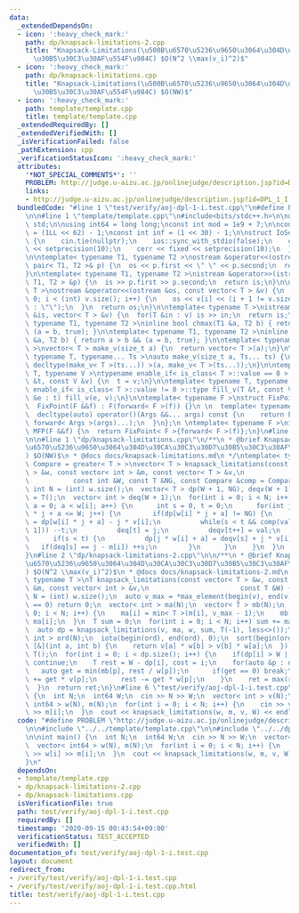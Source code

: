 ```yaml
---
data:
  _extendedDependsOn:
  - icon: ':heavy_check_mark:'
    path: dp/knapsack-limitations-2.cpp
    title: "Knapsack-Limitations(\u500B\u6570\u5236\u9650\u3064\u304D\u30CA\u30C3\u30D7\
      \u30B5\u30C3\u30AF\u554F\u984C) $O(N^2 \\max(v_i)^2)$"
  - icon: ':heavy_check_mark:'
    path: dp/knapsack-limitations.cpp
    title: "Knapsack-Limitations(\u500B\u6570\u5236\u9650\u3064\u304D\u30CA\u30C3\u30D7\
      \u30B5\u30C3\u30AF\u554F\u984C) $O(NW)$"
  - icon: ':heavy_check_mark:'
    path: template/template.cpp
    title: template/template.cpp
  _extendedRequiredBy: []
  _extendedVerifiedWith: []
  _isVerificationFailed: false
  _pathExtension: cpp
  _verificationStatusIcon: ':heavy_check_mark:'
  attributes:
    '*NOT_SPECIAL_COMMENTS*': ''
    PROBLEM: http://judge.u-aizu.ac.jp/onlinejudge/description.jsp?id=DPL_1_I
    links:
    - http://judge.u-aizu.ac.jp/onlinejudge/description.jsp?id=DPL_1_I
  bundledCode: "#line 1 \"test/verify/aoj-dpl-1-i.test.cpp\"\n#define PROBLEM \"http://judge.u-aizu.ac.jp/onlinejudge/description.jsp?id=DPL_1_I\"\
    \n\n#line 1 \"template/template.cpp\"\n#include<bits/stdc++.h>\n\nusing namespace\
    \ std;\n\nusing int64 = long long;\nconst int mod = 1e9 + 7;\n\nconst int64 infll\
    \ = (1LL << 62) - 1;\nconst int inf = (1 << 30) - 1;\n\nstruct IoSetup {\n  IoSetup()\
    \ {\n    cin.tie(nullptr);\n    ios::sync_with_stdio(false);\n    cout << fixed\
    \ << setprecision(10);\n    cerr << fixed << setprecision(10);\n  }\n} iosetup;\n\
    \n\ntemplate< typename T1, typename T2 >\nostream &operator<<(ostream &os, const\
    \ pair< T1, T2 >& p) {\n  os << p.first << \" \" << p.second;\n  return os;\n\
    }\n\ntemplate< typename T1, typename T2 >\nistream &operator>>(istream &is, pair<\
    \ T1, T2 > &p) {\n  is >> p.first >> p.second;\n  return is;\n}\n\ntemplate< typename\
    \ T >\nostream &operator<<(ostream &os, const vector< T > &v) {\n  for(int i =\
    \ 0; i < (int) v.size(); i++) {\n    os << v[i] << (i + 1 != v.size() ? \" \"\
    \ : \"\");\n  }\n  return os;\n}\n\ntemplate< typename T >\nistream &operator>>(istream\
    \ &is, vector< T > &v) {\n  for(T &in : v) is >> in;\n  return is;\n}\n\ntemplate<\
    \ typename T1, typename T2 >\ninline bool chmax(T1 &a, T2 b) { return a < b &&\
    \ (a = b, true); }\n\ntemplate< typename T1, typename T2 >\ninline bool chmin(T1\
    \ &a, T2 b) { return a > b && (a = b, true); }\n\ntemplate< typename T = int64\
    \ >\nvector< T > make_v(size_t a) {\n  return vector< T >(a);\n}\n\ntemplate<\
    \ typename T, typename... Ts >\nauto make_v(size_t a, Ts... ts) {\n  return vector<\
    \ decltype(make_v< T >(ts...)) >(a, make_v< T >(ts...));\n}\n\ntemplate< typename\
    \ T, typename V >\ntypename enable_if< is_class< T >::value == 0 >::type fill_v(T\
    \ &t, const V &v) {\n  t = v;\n}\n\ntemplate< typename T, typename V >\ntypename\
    \ enable_if< is_class< T >::value != 0 >::type fill_v(T &t, const V &v) {\n  for(auto\
    \ &e : t) fill_v(e, v);\n}\n\ntemplate< typename F >\nstruct FixPoint : F {\n\
    \  FixPoint(F &&f) : F(forward< F >(f)) {}\n \n  template< typename... Args >\n\
    \  decltype(auto) operator()(Args &&... args) const {\n    return F::operator()(*this,\
    \ forward< Args >(args)...);\n  }\n};\n \ntemplate< typename F >\ninline decltype(auto)\
    \ MFP(F &&f) {\n  return FixPoint< F >{forward< F >(f)};\n}\n#line 4 \"test/verify/aoj-dpl-1-i.test.cpp\"\
    \n\n#line 1 \"dp/knapsack-limitations.cpp\"\n/**\n * @brief Knapsack-Limitations(\u500B\
    \u6570\u5236\u9650\u3064\u304D\u30CA\u30C3\u30D7\u30B5\u30C3\u30AF\u554F\u984C\
    ) $O(NW)$\n * @docs docs/knapsack-limitations.md\n */\ntemplate< typename T, typename\
    \ Compare = greater< T > >\nvector< T > knapsack_limitations(const vector< int\
    \ > &w, const vector< int > &m, const vector< T > &v,\n                      \
    \           const int &W, const T &NG, const Compare &comp = Compare()) {\n  const\
    \ int N = (int) w.size();\n  vector< T > dp(W + 1, NG), deqv(W + 1);\n  dp[0]\
    \ = T();\n  vector< int > deq(W + 1);\n  for(int i = 0; i < N; i++) {\n    for(int\
    \ a = 0; a < w[i]; a++) {\n      int s = 0, t = 0;\n      for(int j = 0; w[i]\
    \ * j + a <= W; j++) {\n        if(dp[w[i] * j + a] != NG) {\n          auto val\
    \ = dp[w[i] * j + a] - j * v[i];\n          while(s < t && comp(val, deqv[t -\
    \ 1])) --t;\n          deq[t] = j;\n          deqv[t++] = val;\n        }\n  \
    \      if(s < t) {\n          dp[j * w[i] + a] = deqv[s] + j * v[i];\n       \
    \   if(deq[s] == j - m[i]) ++s;\n        }\n      }\n    }\n  }\n  return dp;\n\
    }\n#line 2 \"dp/knapsack-limitations-2.cpp\"\n\n/**\n * @brief Knapsack-Limitations(\u500B\
    \u6570\u5236\u9650\u3064\u304D\u30CA\u30C3\u30D7\u30B5\u30C3\u30AF\u554F\u984C\
    ) $O(N^2 \\max(v_i)^2)$\n * @docs docs/knapsack-limitations-2.md\n */\ntemplate<\
    \ typename T >\nT knapsack_limitations(const vector< T > &w, const vector< T >\
    \ &m, const vector< int > &v,\n                       const T &W) {\n  const int\
    \ N = (int) w.size();\n  auto v_max = *max_element(begin(v), end(v));\n  if(v_max\
    \ == 0) return 0;\n  vector< int > ma(N);\n  vector< T > mb(N);\n  for(int i =\
    \ 0; i < N; i++) {\n    ma[i] = min< T >(m[i], v_max - 1);\n    mb[i] = m[i] -\
    \ ma[i];\n  }\n  T sum = 0;\n  for(int i = 0; i < N; i++) sum += ma[i] * v[i];\n\
    \  auto dp = knapsack_limitations(v, ma, w, sum, T(-1), less<>());\n  vector<\
    \ int > ord(N);\n  iota(begin(ord), end(ord), 0);\n  sort(begin(ord), end(ord),\
    \ [&](int a, int b) {\n    return v[a] * w[b] > v[b] * w[a];\n  });\n  T ret =\
    \ T();\n  for(int i = 0; i < dp.size(); i++) {\n    if(dp[i] > W || dp[i] == -1)\
    \ continue;\n    T rest = W - dp[i], cost = i;\n    for(auto &p : ord) {\n   \
    \   auto get = min(mb[p], rest / w[p]);\n      if(get == 0) break;\n      cost\
    \ += get * v[p];\n      rest -= get * w[p];\n    }\n    ret = max(ret, cost);\n\
    \  }\n  return ret;\n}\n#line 6 \"test/verify/aoj-dpl-1-i.test.cpp\"\n\nint main()\
    \ {\n  int N;\n  int64 W;\n  cin >> N >> W;\n  vector< int > v(N);\n  vector<\
    \ int64 > w(N), m(N);\n  for(int i = 0; i < N; i++) {\n    cin >> v[i] >> w[i]\
    \ >> m[i];\n  }\n  cout << knapsack_limitations(w, m, v, W) << endl;\n}\n"
  code: "#define PROBLEM \"http://judge.u-aizu.ac.jp/onlinejudge/description.jsp?id=DPL_1_I\"\
    \n\n#include \"../../template/template.cpp\"\n\n#include \"../../dp/knapsack-limitations-2.cpp\"\
    \n\nint main() {\n  int N;\n  int64 W;\n  cin >> N >> W;\n  vector< int > v(N);\n\
    \  vector< int64 > w(N), m(N);\n  for(int i = 0; i < N; i++) {\n    cin >> v[i]\
    \ >> w[i] >> m[i];\n  }\n  cout << knapsack_limitations(w, m, v, W) << endl;\n\
    }\n"
  dependsOn:
  - template/template.cpp
  - dp/knapsack-limitations-2.cpp
  - dp/knapsack-limitations.cpp
  isVerificationFile: true
  path: test/verify/aoj-dpl-1-i.test.cpp
  requiredBy: []
  timestamp: '2020-09-15 00:43:54+09:00'
  verificationStatus: TEST_ACCEPTED
  verifiedWith: []
documentation_of: test/verify/aoj-dpl-1-i.test.cpp
layout: document
redirect_from:
- /verify/test/verify/aoj-dpl-1-i.test.cpp
- /verify/test/verify/aoj-dpl-1-i.test.cpp.html
title: test/verify/aoj-dpl-1-i.test.cpp
---
```

